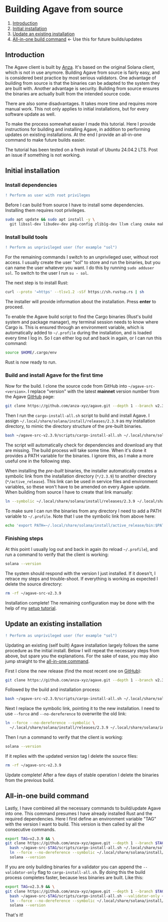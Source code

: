 # Building Agave from source

 1. [Introduction](#introduction)
 2. [Initial installation](#initial-installation)
 3. [Update an existing installation](#update-an-existing-installation)
 4. [All-in-one build command](#all-in-one-build-command) <- Use this for future builds/updates


## Introduction

The Agave client is built by [Anza](https://www.anza.xyz/). It's based on the original Solana client, which is not in use anymore. Building Agave from source is fairly easy, and is considered best practice by most serious validators. One advantage of building from source is that the binaries can be adapted to the system they are built with. Another advantage is security. Building from source ensures the binaries are actually built from the intended source code.

There are also some disadvantages. It takes more time and requires more manual work. This not only applies to initial installations, but for every software update as well.

To make the process somewhat easier I made this tutorial. Here I provide instructions for building and installing Agave, in addition to performing updates on existing installations. At the end I provide an all-in-one command to make future builds easier.

The tutorial has been tested on a fresh install of Ubuntu 24.04.2 LTS. Post an issue if something is not working.


## Initial installation

### Install dependencies
```diff
! Perform as user with root privileges
```

Before I can build from source I have to install some dependencies. Installing them requires root privileges.
```bash
sudo apt update && sudo apt install -y \
  git libssl-dev libudev-dev pkg-config zlib1g-dev llvm clang cmake make libprotobuf-dev protobuf-compiler libclang-dev
```

### Install build tools
```diff
! Perform as unprivileged user (for example "sol")
```
For the remaining commands I switch to an unprivileged user, without root access. I usually create the user "sol" to store and run the binaries, but you can name the user whatever you want. I do this by running `sudo adduser sol`. To switch to the user I run `su - sol`.

The next step is to install Rust:
```bash
curl --proto '=https' --tlsv1.2 -sSf https://sh.rustup.rs | sh
```
The installer will provide information about the installation. Press **enter** to proceed.

To enable the Agave build script to find the Cargo binaries (Rust's build system and package manager), my terminal session needs to know where Cargo is. This is ensured through an environment variable, which is automatically added to `~/.profile` during the installation, and is loaded every time I log in. So I can either log out and back in again, or I can run this command:
```bash
source $HOME/.cargo/env
```
Rust is now ready to run.

### Build and install Agave for the first time

Now for the build. I clone the source code from GitHub into `~/agave-src-<version>`. I replace "version" with the latest **mainnet** version number from the Agave [GitHub](https://github.com/anza-xyz/agave/releases) page:
```bash
git clone https://github.com/anza-xyz/agave.git --depth 1 --branch v2.3.9 ~/agave-src-v2.3.9
```

Then I run the `cargo-install-all.sh` script to build and install Agave. I assign `~/.local/share/solana/install/releases/2.3.9` as my installation directory, to mimic the directory structure of the pre-built binaries.
```bash
bash ~/agave-src-v2.3.9/scripts/cargo-install-all.sh ~/.local/share/solana/install/releases/2.3.9
```
The script will automatically check for dependencies and download any that are missing. The build process will take some time. When it's done it provides a PATH variable for the binaries. I ignore this, as I make a more useful one in the following step.

When installing the *pre-built* binaries, the installer automatically creates a symbolic link from the installation directory (`*/2.3.9`) to another directory (`*/active_release`). This link can be used in service files and environment variables, so these won't have to be amended on every Agave update. When building from source I have to create that link manually:
```bash
ln --symbolic ~/.local/share/solana/install/releases/2.3.9 ~/.local/share/solana/install/active_release
```

To make sure I can run the binaries from any directory I need to add a PATH variable to `~/.profile`. Note that I use the symbolic link from above here:
```bash
echo 'export PATH=~/.local/share/solana/install/active_release/bin:$PATH' >> ~/.profile
```

### Finishing steps

At this point I usually log out and back in again (to reload `~/.profile`), and run a command to verify that the client is working:
```bash
solana --version
```

The system should respond with the version I just installed. If it doesn't, I retrace my steps and trouble-shoot. If everything is working as expected I delete the source directory:
```bash
rm -rf ~/agave-src-v2.3.9
```
Installation complete! The remaining configuration may be done with the help of my [setup tutorial](https://github.com/agjell/sol-tutorials/blob/master/setting-up-a-solana-devnet-validator.md#configure-solana).


## Update an existing installation
```diff
! Perform as unprivileged user (for example "sol")
```

Updating an existing (self built) Agave installation largely follows the same procedure as the initial install. Below I will repeat the necessary steps from above, but spare you the explanations. For the sake of ease, you may also jump straight to the [all-in-one command](#all-in-one-build-command).

First I clone the new release (find the most recent one on [GitHub](https://github.com/anza-xyz/agave/releases)):
```bash
git clone https://github.com/anza-xyz/agave.git --depth 1 --branch v2.3.9 ~/agave-src-v2.3.9
```

Followed by the build and installation process:
```bash
bash ~/agave-src-v2.3.9/scripts/cargo-install-all.sh ~/.local/share/solana/install/releases/2.3.9
```

Next I replace the symbolic link, pointing it to the new installation. I need to use `--force` and `--no-dereference` to overwrite the old link:
```bash
ln --force --no-dereference --symbolic \
  ~/.local/share/solana/install/releases/2.3.9 ~/.local/share/solana/install/active_release
```

Then I run a command to verify that the client is working:
```bash
solana --version
```

If it replies with the updated version tag I delete the source files:
```bash
rm -rf ~/agave-src-v2.3.9
```

Update complete! After a few days of stable operation I delete the binaries from the previous build.


## All-in-one build command

Lastly, I have combined all the necessary commands to build/update Agave into one. This command presumes I have already installed Rust and the required dependencies. Here I first define an environment variable "TAG" with the version I want to build. This version is then called by all the consecutive commands.

```bash
export TAG=v2.3.9 && \
git clone https://github.com/anza-xyz/agave.git --depth 1 --branch $TAG ~/agave-src-$TAG && \
  bash ~/agave-src-$TAG/scripts/cargo-install-all.sh ~/.local/share/solana/install/releases/$TAG && \
  ln --force --no-dereference --symbolic ~/.local/share/solana/install/releases/$TAG ~/.local/share/solana/install/active_release && \
  solana --version
```

If you are only building binaries for a validator you can append the `--validator-only` flag to `cargo-install-all.sh`. By doing this the build process completes faster, because less binaries are built. Like this:
```bash
export TAG=v2.3.9 && \
git clone https://github.com/anza-xyz/agave.git --depth 1 --branch $TAG ~/agave-src-$TAG && \
  bash ~/agave-src-$TAG/scripts/cargo-install-all.sh --validator-only ~/.local/share/solana/install/releases/$TAG && \
  ln --force --no-dereference --symbolic ~/.local/share/solana/install/releases/$TAG ~/.local/share/solana/install/active_release && \
  solana --version
```

That's it!
